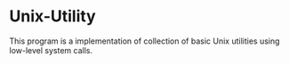 # Unix-Utility
This program is a implementation of collection of basic Unix utilities using low-level system calls.
